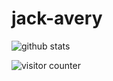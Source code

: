 # jack-avery

![github stats]("https://github-readme-stats.vercel.app/api?username=jack-avery&show_icons=true&hide_border=true&count_private=true&include_all_commits=true")

![visitor counter](https://profile-counter.glitch.me/jack-avery/count.svg)